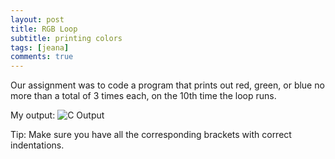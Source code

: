 ```yaml
---
layout: post
title: RGB Loop
subtitle: printing colors
tags: [jeana]
comments: true
---
```


Our assignment was to code a program that prints out red, green, or blue no more than a total of 3 times each, on the 10th time the loop runs.

My output:
![C Output](https://jcfermi.github.io/assets/img/menu.png)

Tip: Make sure you have all the corresponding brackets with correct indentations.
